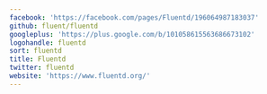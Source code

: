 ```yaml
---
facebook: 'https://facebook.com/pages/Fluentd/196064987183037'
github: fluent/fluentd
googleplus: 'https://plus.google.com/b/101058615563686673102'
logohandle: fluentd
sort: fluentd
title: Fluentd
twitter: fluentd
website: 'https://www.fluentd.org/'
---
```

